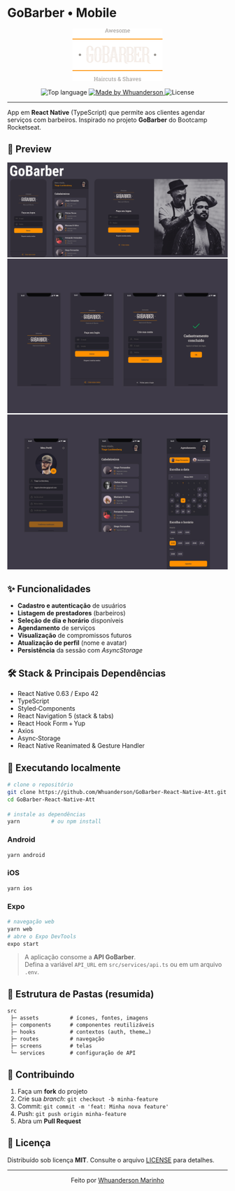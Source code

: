 # GoBarber • Mobile

<p align="center">
  <img src="https://raw.githubusercontent.com/Whuanderson/GoBarber-React-Native-Att/refs/heads/main/src/assets/logo%402x.png" alt="GoBarber logo" height="120">
</p>

<p align="center">
  <img alt="Top language" src="https://img.shields.io/github/languages/top/Whuanderson/GoBarber-React-Native-Att">
  <a href="https://www.linkedin.com/in/whuanderson-de-sousa-porto-marinho-a07204216/" target="_blank">
    <img alt="Made by Whuanderson" src="https://img.shields.io/badge/Made%20by-Whuanderson-blue">
  </a>
  <img alt="License" src="https://img.shields.io/badge/License-MIT-blue">
</p>

---

App em **React Native** (TypeScript) que permite aos clientes agendar serviços com barbeiros. Inspirado no projeto **GoBarber** do Bootcamp Rocketseat.

## 📸 Preview

<div align="center">
  <img src="https://raw.githubusercontent.com/Whuanderson/GoBarber-React-Native-Att/refs/heads/main/.github/capa.png" alt="Capa do app" />
</div>

<div align="center">
  <img src="https://raw.githubusercontent.com/Whuanderson/GoBarber-React-Native-Att/refs/heads/main/.github/2.jpg" alt="Tela 2" />
</div>

<div align="center">
  <img src="https://raw.githubusercontent.com/Whuanderson/GoBarber-React-Native-Att/refs/heads/main/.github/1.jpg" alt="Tela 1" />
</div>



## ✨ Funcionalidades

- **Cadastro e autenticação** de usuários  
- **Listagem de prestadores** (barbeiros)  
- **Seleção de dia e horário** disponíveis  
- **Agendamento** de serviços  
- **Visualização** de compromissos futuros  
- **Atualização de perfil** (nome e avatar)  
- **Persistência** da sessão com *AsyncStorage*  

## 🛠️ Stack & Principais Dependências

- React Native 0.63 / Expo 42  
- TypeScript  
- Styled‑Components  
- React Navigation 5 (stack & tabs)  
- React Hook Form + Yup  
- Axios  
- Async‑Storage  
- React Native Reanimated & Gesture Handler  

## 🚀 Executando localmente

```bash
# clone o repositório
git clone https://github.com/Whuanderson/GoBarber-React-Native-Att.git
cd GoBarber-React-Native-Att

# instale as dependências
yarn          # ou npm install
```

### Android

```bash
yarn android
```

### iOS

```bash
yarn ios
```

### Expo

```bash
# navegação web
yarn web
# abre o Expo DevTools
expo start
```

> A aplicação consome a **API GoBarber**.  
> Defina a variável `API_URL` em `src/services/api.ts` ou em um arquivo `.env`.

## 📁 Estrutura de Pastas (resumida)

```
src
 ├─ assets          # ícones, fontes, imagens
 ├─ components      # componentes reutilizáveis
 ├─ hooks           # contextos (auth, theme…)
 ├─ routes          # navegação
 ├─ screens         # telas
 └─ services        # configuração de API
```

## 🤝 Contribuindo

1. Faça um **fork** do projeto  
2. Crie sua _branch_: `git checkout -b minha-feature`  
3. Commit: `git commit -m 'feat: Minha nova feature'`  
4. Push: `git push origin minha-feature`  
5. Abra um **Pull Request**  

## 📄 Licença

Distribuído sob licença **MIT**. Consulte o arquivo [LICENSE](LICENSE) para detalhes.

---

<p align="center">
  Feito por <a href="https://github.com/Whuanderson">Whuanderson Marinho</a>
</p>
